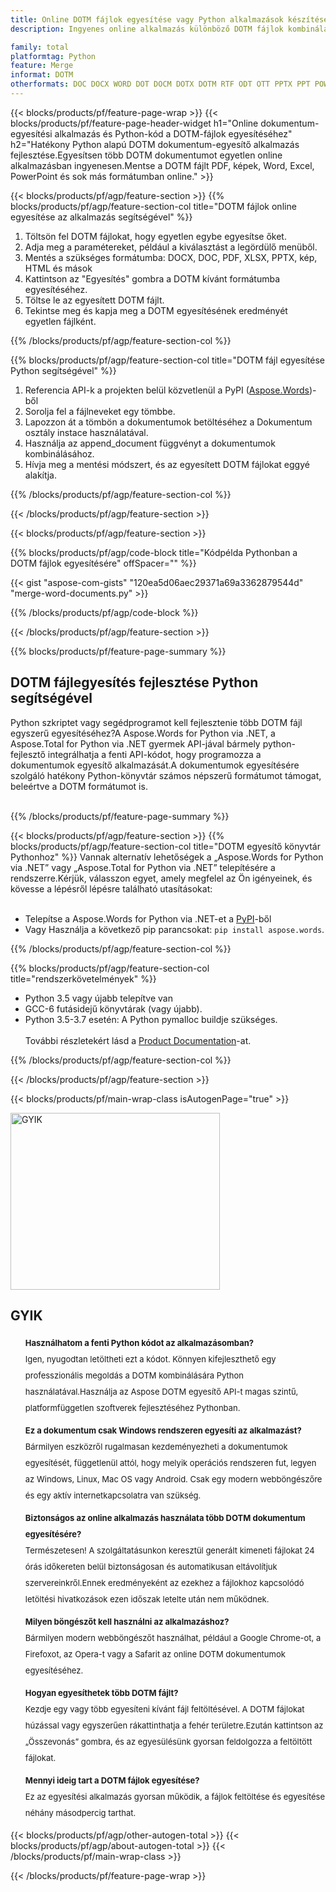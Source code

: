 ```yaml
---
title: Online DOTM fájlok egyesítése vagy Python alkalmazások készítése DOTM fájlok egyesítéséhez
description: Ingyenes online alkalmazás különböző DOTM fájlok kombinálásához.Python egyesíti a könyvtárkódot a DOTM dokumentumok más formátumokba való egyesítéséhez.

family: total
platformtag: Python
feature: Merge
informat: DOTM
otherformats: DOC DOCX WORD DOT DOCM DOTX DOTM RTF ODT OTT PPTX PPT POWERPOINT PPS PPSX PPSM POTM ODP OTP POT  PPTM PTOX PDF GIF JPG PNG TIFF IMAGE BMP XLS XLSX EXCEL ODS TSV XLSB XLSM XLT XLTM XLTX
---
```

{{< blocks/products/pf/feature-page-wrap >}}
{{< blocks/products/pf/feature-page-header-widget h1="Online dokumentum-egyesítési alkalmazás és Python-kód a DOTM-fájlok egyesítéséhez" h2="Hatékony Python alapú DOTM dokumentum-egyesítő alkalmazás fejlesztése.Egyesítsen több DOTM dokumentumot egyetlen online alkalmazásban ingyenesen.Mentse a DOTM fájlt PDF, képek, Word, Excel, PowerPoint és sok más formátumban online." >}}




{{< blocks/products/pf/agp/feature-section >}}
{{% blocks/products/pf/agp/feature-section-col title="DOTM fájlok online egyesítése az alkalmazás segítségével" %}}

1. Töltsön fel DOTM fájlokat, hogy egyetlen egybe egyesítse őket.
1. Adja meg a paramétereket, például a kiválasztást a legördülő menüből.
1. Mentés a szükséges formátumba: DOCX, DOC, PDF, XLSX, PPTX, kép, HTML és mások
1. Kattintson az "Egyesítés" gombra a DOTM kívánt formátumba egyesítéséhez.
1. Töltse le az egyesített DOTM fájlt.
1. Tekintse meg és kapja meg a DOTM egyesítésének eredményét egyetlen fájlként.

{{% /blocks/products/pf/agp/feature-section-col %}}

{{% blocks/products/pf/agp/feature-section-col title="DOTM fájl egyesítése Python segítségével" %}}

1. Referencia API-k a projekten belül közvetlenül a PyPI ([Aspose.Words](https://pypi.org/project/aspose-words/))-ből
1. Sorolja fel a fájlneveket egy tömbbe.
1. Lapozzon át a tömbön a dokumentumok betöltéséhez a Dokumentum osztály instace használatával.
1. Használja az append_document függvényt a dokumentumok kombinálásához.
1. Hívja meg a mentési módszert, és az egyesített DOTM fájlokat eggyé alakítja.

{{% /blocks/products/pf/agp/feature-section-col %}}

{{< /blocks/products/pf/agp/feature-section >}}

{{< blocks/products/pf/agp/feature-section >}}

{{% blocks/products/pf/agp/code-block title="Kódpélda Pythonban a DOTM fájlok egyesítésére" offSpacer="" %}}

{{< gist "aspose-com-gists" "120ea5d06aec29371a69a3362879544d" "merge-word-documents.py" >}}

{{% /blocks/products/pf/agp/code-block %}}

{{< /blocks/products/pf/agp/feature-section >}}

{{% blocks/products/pf/feature-page-summary %}}


<h2>DOTM fájlegyesítés fejlesztése Python segítségével</h2>

Python szkriptet vagy segédprogramot kell fejlesztenie több DOTM fájl egyszerű egyesítéséhez?A Aspose.Words for Python via .NET, a Aspose.Total for Python via .NET gyermek API-jával bármely python-fejlesztő integrálhatja a fenti API-kódot, hogy programozza a dokumentumok egyesítő alkalmazását.A dokumentumok egyesítésére szolgáló hatékony Python-könyvtár számos népszerű formátumot támogat, beleértve a DOTM formátumot is.<br /><br />

{{% /blocks/products/pf/feature-page-summary %}}

{{< blocks/products/pf/agp/feature-section >}}
{{% blocks/products/pf/agp/feature-section-col title="DOTM egyesítő könyvtár Pythonhoz" %}}
Vannak alternatív lehetőségek a „Aspose.Words for Python via .NET” vagy „Aspose.Total for Python via .NET” telepítésére a rendszerre.Kérjük, válasszon egyet, amely megfelel az Ön igényeinek, és kövesse a lépésről lépésre található utasításokat:<br /><br />

- Telepítse a Aspose.Words for Python via .NET-et a [PyPI](https://pypi.org/project/aspose-words/)-ből
- Vagy Használja a következő pip parancsokat: ```pip install aspose.words```.

{{% /blocks/products/pf/agp/feature-section-col %}}

{{% blocks/products/pf/agp/feature-section-col title="rendszerkövetelmények" %}}

- Python 3.5 vagy újabb telepítve van
- GCC-6 futásidejű könyvtárak (vagy újabb).
- Python 3.5-3.7 esetén: A Python pymalloc buildje szükséges.
<br /><br />
További részletekért lásd a [Product Documentation](https://docs.aspose.com/words/python-net/system-requirements/)-at.

{{% /blocks/products/pf/agp/feature-section-col %}}

{{< /blocks/products/pf/agp/feature-section >}}

{{< blocks/products/pf/main-wrap-class isAutogenPage="true" >}}

<style>.howtolist li{margin-right: 0!important;line-height: 26px;position: relative;margin-bottom: 10px;font-size: 13px;list-style-type: none;}</style>
<div class="col-md-12 tl bg-gray-dark howtolist section">
  <a class="anchor" name="faqpage"></a>
  <div class="container tl dflex" itemscope="" itemtype="https://schema.org/FAQPage">
      <div class="col-md-4 howtosectiongfx">
          <img class="social-panel-hide-on-mobile" src="https://www.groupdocs.cloud/templates/brand/images/groupdocs/conversion/groupdocs_conversion-brand.png" alt="GYIK" width="335" height="283">
      </div>
      <div class="howtosection col-md-8">
          <div>
              <h2>GYIK</h2>
               <ul>
                  <li itemscope="" itemprop="mainEntity" itemtype="https://schema.org/Question">
                      <div>
                          <span itemprop="name"><b>Használhatom a fenti Python kódot az alkalmazásomban?</b></span>
                      </div>
                      <div itemscope="" itemprop="acceptedAnswer" itemtype="https://schema.org/Answer">
                          <span itemprop="text">Igen, nyugodtan letöltheti ezt a kódot. Könnyen kifejleszthető egy professzionális megoldás a DOTM kombinálására Python használatával.Használja az Aspose DOTM egyesítő API-t magas szintű, platformfüggetlen szoftverek fejlesztéséhez Pythonban.</span>
                      </div>
                  </li>
                  <li itemscope="" itemprop="mainEntity" itemtype="https://schema.org/Question">
                      <div>
                          <span itemprop="name"><b>Ez a dokumentum csak Windows rendszeren egyesíti az alkalmazást?</b></span>
                      </div>
                      <div itemscope="" itemprop="acceptedAnswer" itemtype="https://schema.org/Answer">
                          <span itemprop="text">Bármilyen eszközről rugalmasan kezdeményezheti a dokumentumok egyesítését, függetlenül attól, hogy melyik operációs rendszeren fut, legyen az Windows, Linux, Mac OS vagy Android. Csak egy modern webböngészőre és egy aktív internetkapcsolatra van szükség.</span>
                      </div>
                  </li>
                  <li itemscope="" itemprop="mainEntity" itemtype="https://schema.org/Question">
                      <div>
                          <span itemprop="name"><b>Biztonságos az online alkalmazás használata több DOTM dokumentum egyesítésére?</b></span>
                      </div>
                      <div itemscope="" itemprop="acceptedAnswer" itemtype="https://schema.org/Answer">
                          <span itemprop="text">Természetesen! A szolgáltatásunkon keresztül generált kimeneti fájlokat 24 órás időkereten belül biztonságosan és automatikusan eltávolítjuk szervereinkről.Ennek eredményeként az ezekhez a fájlokhoz kapcsolódó letöltési hivatkozások ezen időszak letelte után nem működnek.</span>
                      </div>
                  </li>                 
                  <li itemscope="" itemprop="mainEntity" itemtype="https://schema.org/Question">
                      <div>
                          <span itemprop="name"><b>Milyen böngészőt kell használni az alkalmazáshoz?</b></span>
                      </div>
                      <div itemscope="" itemprop="acceptedAnswer" itemtype="https://schema.org/Answer">
                          <span itemprop="text">Bármilyen modern webböngészőt használhat, például a Google Chrome-ot, a Firefoxot, az Opera-t vagy a Safarit az online DOTM dokumentumok egyesítéséhez.</span>
                      </div>
                  </li>
 		  <li itemscope="" itemprop="mainEntity" itemtype="https://schema.org/Question">
                      <div>
                          <span itemprop="name"><b>Hogyan egyesíthetek több DOTM fájlt?</b></span>
                      </div>
                      <div itemscope="" itemprop="acceptedAnswer" itemtype="https://schema.org/Answer">
                          <span itemprop="text">Kezdje egy vagy több egyesíteni kívánt fájl feltöltésével. A DOTM fájlokat húzással vagy egyszerűen rákattinthatja a fehér területre.Ezután kattintson az „Összevonás” gombra, és az egyesülésünk gyorsan feldolgozza a feltöltött fájlokat.</span>
                      </div>
                  </li>
 		  <li itemscope="" itemprop="mainEntity" itemtype="https://schema.org/Question">
                      <div>
                          <span itemprop="name"><b>Mennyi ideig tart a DOTM fájlok egyesítése?</b></span>
                      </div>
                      <div itemscope="" itemprop="acceptedAnswer" itemtype="https://schema.org/Answer">
                          <span itemprop="text">Ez az egyesítési alkalmazás gyorsan működik, a fájlok feltöltése és egyesítése néhány másodpercig tarthat.</span>
                      </div>
                  </li>
              </ul>
          </div>
      </div>
  </div>

{{< blocks/products/pf/agp/other-autogen-total >}}
{{< blocks/products/pf/agp/about-autogen-total >}}
{{< /blocks/products/pf/main-wrap-class >}}

{{< /blocks/products/pf/feature-page-wrap >}}